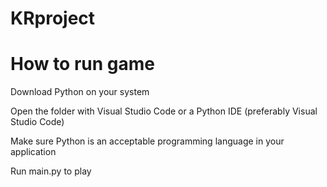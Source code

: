 # KRproject

# How to run game

Download Python on your system

Open the folder with Visual Studio Code or a Python IDE (preferably Visual Studio Code)

Make sure Python is an acceptable programming language in your application

Run main.py to play 
